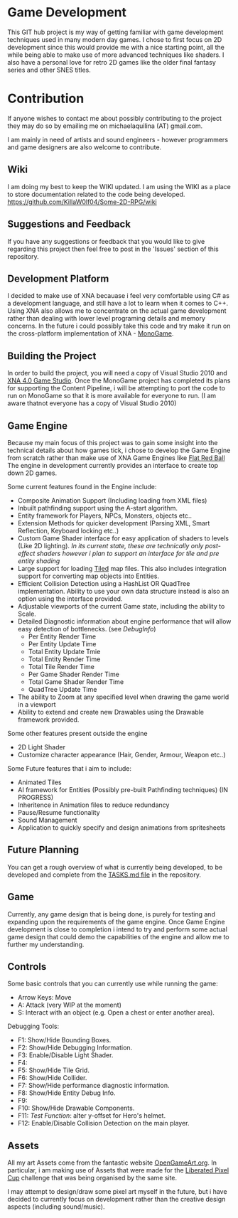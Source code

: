 Game Development
================

This GIT hub project is my way of getting familiar with game development techniques used in many modern day games. I chose 
to first focus on 2D development since this would provide me with a nice starting point, all the while being
able to make use of more advanced techniques like shaders. I also have a personal love for retro 2D games like the older
final fantasy series and other SNES titles.

Contribution
============

If anyone wishes to contact me about possibly contributing to the project they may do so by emailing me on michaelaquilina (AT) gmail.com.

I am mainly in need of artists and sound engineers - however programmers and game designers are also welcome to contribute.

Wiki
----

I am doing my best to keep the WIKI updated. I am using the WIKI as a place to store documentation related to the code being developed.
https://github.com/KillaW0lf04/Some-2D-RPG/wiki

Suggestions and Feedback
------------------------

If you have any suggestions or feedback that you would like to give regarding this project then feel free to post in the
'Issues' section of this repository. 

Development Platform
--------------------
I decided to make use of XNA becauase i feel very comfortable using C# as a development language, and still have a lot to learn when it comes to C++.
Using XNA also allows me to concentrate on the actual game development rather than dealing with lower level programing details and memory concerns. In the future
i could possibly take this code and try make it run on the cross-platform implementation of XNA - [MonoGame](https://github.com/mono/MonoGame).

Building the Project
--------------------

In order to build the project, you will need a copy of Visual Studio 2010 and [XNA 4.0 Game Studio](http://www.microsoft.com/en-us/download/details.aspx?id=23714).
Once the MonoGame project has completed its plans for supporting the Content Pipeline, i will be attempting to port the code to run on MonoGame so that
it is more available for everyone to run. (I am aware thatnot everyone has a copy of Visual Studio 2010)

Game Engine
-----------
Because my main focus of this project was to gain some insight into the technical details about how games tick, i chose
to develop the Game Engine from scratch rather than make use of XNA Game Engines like [Flat Red Ball](http://flatredball.com/)
The engine in development currently provides an interface to create top down 2D games. 

Some current features found in the Engine include:
* Composite Animation Support (Including loading from XML files)
* Inbuilt pathfinding support using the A-start algorithm.
* Entity framework for Players, NPCs, Monsters, objects etc..
* Extension Methods for quicker development (Parsing XML, Smart Reflection, Keyboard locking etc..)
* Custom Game Shader interface for easy application of shaders to levels (Like 2D lighting). *In its current state, these 
  are technically only post-effect shaders however i plan to support an interface for tile and pre entity shading*
* Large support for loading [Tiled](http://www.mapeditor.org/) map files. This also includes integration support for converting map objects into Entities. 
* Efficient Collision Detection using a HashList OR QuadTree implementation. Ability to use your own data structure instead is also an option using the interface provided.
* Adjustable viewports of the current Game state, including the ability to Scale.
* Detailed Diagnostic information about engine performance that will allow easy detection of bottlenecks. (see *DebugInfo*)
    * Per Entity Render Time
    * Per Entity Update Time
    * Total Entity Update Tmie
    * Total Entity Render Time
    * Total Tile Render Time
    * Per Game Shader Render Time
    * Total Game Shader Render Time
    * QuadTree Update Time
* The ability to Zoom at any specified level when drawing the game world in a viewport
* Ability to extend and create new Drawables using the Drawable framework provided.

Some other features present outside the engine
* 2D Light Shader
* Customize character appearance (Hair, Gender, Armour, Weapon etc..)

Some Future features that i aim to include:
* Animated Tiles
* AI framework for Entities (Possibly pre-built Pathfinding techniques) (IN PROGRESS)
* Inheritence in Animation files to reduce redundancy
* Pause/Resume functionality
* Sound Management
* Application to quickly specify and design animations from spritesheets

Future Planning
---------------

You can get a rough overview of what is currently being developed, to be developed and complete
from the [TASKS.md file](https://github.com/KillaW0lf04/Some-2D-RPG/blob/master/TASKS.md) in the repository.

Game
----

Currently, any game design that is being done, is purely for testing and expanding upon the requirements of the game engine. 
Once Game Engine development is close to completion i intend to try and perform some actual game design that could demo the 
capabilities of the engine and allow me to further my understanding.

Controls
--------

Some basic controls that you can currently use while running the game:

* Arrow Keys: Move
* A: Attack (very WIP at the moment)
* S: Interact with an object (e.g. Open a chest or enter another area).

Debugging Tools:
* F1: Show/Hide Bounding Boxes.
* F2: Show/Hide Debugging Information.
* F3: Enable/Disable Light Shader.
* F4: 
* F5: Show/Hide Tile Grid.
* F6: Show/Hide Collider.
* F7: Show/Hide performance diagnostic information.
* F8: Show/Hide Entity Debug Info.
* F9:
* F10: Show/Hide Drawable Components.
* F11: *Test Function*: alter y-offset for Hero's helmet.
* F12: Enable/Disable Collision Detection on the main player.

Assets
------

All my art Assets come from the fantastic website [OpenGameArt.org](http://opengameart.org/). In particular, i am making use of
Assets that were made for the [Liberated Pixel Cup](http://lpc.opengameart.org/) challenge that was being organised by the same site.

I may attempt to design/draw some pixel art myself in the future, but i have decided to currently focus on development 
rather than the creative design aspects (including sound/music).

